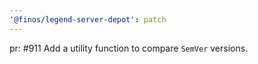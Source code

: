 ```yaml
---
'@finos/legend-server-depot': patch
---
```


pr: #911
Add a utility function to compare `SemVer` versions.
